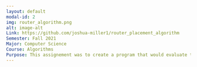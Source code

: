 ```yaml
---
layout: default
modal-id: 2
img: router_algorithm.png
alt: image-alt
Link: https://github.com/joshua-miller1/router_placement_algorithm
Semester: Fall 2021
Major: Computer Science 
Course: Algorithms 
Purpose: This assignement was to create a program that would evaluate the placement of a router on a single floor plan. The code uses an input to generate any floor plan based on a CSV file, then create potential router placements based on the logic that the majority of routers are placed within a foot of a wall, not near openings such as windows or doors, and would not be placed in a bathroom. 
---
```

